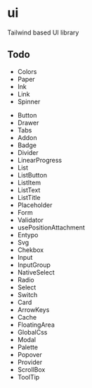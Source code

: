 # ui
Tailwind based UI library

## Todo
+ Colors
+ Paper
+ Ink
+ Link
+ Spinner
- Button
- Drawer
- Tabs
- Addon
- Badge
- Divider
- LinearProgress
- List
- ListButton
- ListItem
- ListText
- ListTitle
- Placeholder
- Form
- Validator
- usePositionAttachment
- Entypo
- Svg
- Chekbox
- Input
- InputGroup
- NativeSelect
- Radio
- Select
- Switch
- Card
- ArrowKeys
- Cache
- FloatingArea
- GlobalCss
- Modal
- Palette
- Popover
- Provider
- ScrollBox
- ToolTip